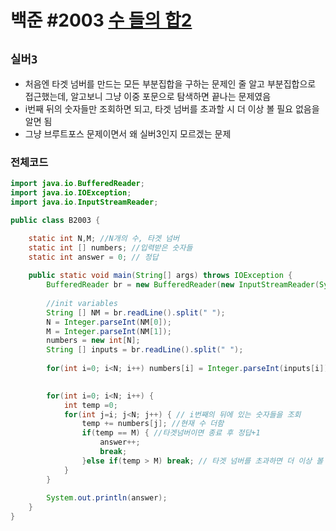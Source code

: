 # 백준 #2003 [수 들의 합2](https://www.acmicpc.net/problem/2003)
`실버3` 
---
- 처음엔 타겟 넘버를 만드는 모든 부분집합을 구하는 문제인 줄 알고 부분집합으로 접근했는데, 알고보니 그냥 이중 포문으로 탐색하면 끝나는 문제였음
- i번째 뒤의 숫자들만 조회하면 되고, 타겟 넘버를 초과할 시 더 이상 볼 필요 없음을 알면 됨
- 그냥 브루트포스 문제이면서 왜 실버3인지 모르겠는 문제

### 전체코드
```java
import java.io.BufferedReader;
import java.io.IOException;
import java.io.InputStreamReader;

public class B2003 {

	static int N,M; //N개의 수, 타겟 넘버
	static int [] numbers; //입력받은 숫자들
	static int answer = 0; // 정답
	
	public static void main(String[] args) throws IOException {
		BufferedReader br = new BufferedReader(new InputStreamReader(System.in));
		
		//init variables
		String [] NM = br.readLine().split(" ");
		N = Integer.parseInt(NM[0]);
		M = Integer.parseInt(NM[1]);
		numbers = new int[N];
		String [] inputs = br.readLine().split(" ");
		
		for(int i=0; i<N; i++) numbers[i] = Integer.parseInt(inputs[i]);
		

		for(int i=0; i<N; i++) {
			int temp =0;
			for(int j=i; j<N; j++) { // i번째의 뒤에 있는 숫자들을 조회
				temp += numbers[j]; //현재 수 더함
				if(temp == M) { //타겟넘버이면 종료 후 정답+1
					answer++;
					break;
				}else if(temp > M) break; // 타겟 넘버를 초과하면 더 이상 볼 필요 없음
			}
		}
		
		System.out.println(answer);
	}
}

```
